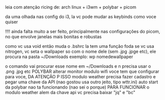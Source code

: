 leia com atenção
ricing de: arch linux + i3wm + polybar + picom

da uma olhada nas config do i3, la vc pode mudar as keybinds como voce quiser

!!!! ainda falta muito a ser feito, principalmente nas configurações do picom, no que envolve janelas mais bonitas e robustas

como vc usa void então muda o .bshrc
la tem uma função foda se vc usa nitrogen, vc seta o wallpaper so com o nome dele (sem .jpg .jpge etc), ele procura na pasta ~/Downloads
exemplo: wp nomedewallpaper

o comando vai procurar esse nome em ~/Downloads e n precisa usar o .png .jpg etc
POLYBAR
alterar monitor
modulo wifi voce tem que configurar para voce, DA ATENÇÃO P ISSO
modulo weather precisa fazer cadastro e pegar uma chave da API (nao gostou usa outro jeito, tipo wttr.ini)
auto start da polybar nao ta funcionando (nao sei o porque)
PARA FUNCIONAR o modulo weather alem da chave api vc precisa baixar "jq" e "bc"

